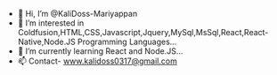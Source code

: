 - 👋 Hi, I’m @KaliDoss-Mariyappan
- 👀 I’m interested in Coldfusion,HTML,CSS,Javascript,Jquery,MySql,MsSql,React,React-Native,Node.JS Programming Languages...
- 🌱 I’m currently learning React and Node.JS...
- 📫 Contact- www.kalidoss0317@gmail.com

<!---
KaliDoss-Mariyappan/KaliDoss-Mariyappan is a ✨ special ✨ repository because its `README.md` (this file) appears on your GitHub profile.
You can click the Preview link to take a look at your changes.
--->
